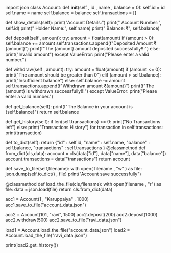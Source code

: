 import json
class Account:
  def __init__(self , id , name , balance = 0):
    self.id = id
    self.name = name
    self.balance = balance
    self.transactions = []

  def show_details(self):
        print("Account Details:")
        print("   Account Number:", self.id)
        print("   Holder Name:", self.name)
        print("   Balance: ₹", self.balance)


  def deposit(self , amount):
    try:
      amount = float(amount)
      if (amount > 0):
        self.balance += amount
        self.transactions.append(f"Deposited Amount ₹{amount}")
        print(f"The {amount} amount deposited successfully!!!")
      else:
        print("Invalid amount")
    except ValueError:
      print("Please enter a valid number.")


  def withdraw(self , amount):
    try:
      amount = float(amount)
      if (amount <= 0):
        print("The amount should be greater than 0")
      elif (amount > self.balance):
        print("Insufficient balance")
      else:
        self.balance -= amount
        self.transactions.append(f"Withdrawn amount ₹{amount}")
        print(f"The {amount} is withdrawn successfully!!!")
    except ValueError:
      print("Please enter a valid number.")


  def get_balance(self):
    print(f"The Balance in your account is {self.balance}")
    return self.balance


  def get_history(self):
    if len(self.transactions) <= 0:
      print("No Transactions left")
    else:
      print("Transactions History")
      for transaction in self.transactions:
        print(transaction)

  def to_dict(self):
    return {"id" : self.id,
            "name" : self.name,
            "balance" : self.balance,
            "transactions" : self.transactions
            }
  @classmethod
  def from_dict(cls,data):
    account = cls(data["id"], data["name"], data["balance"])
    account.transactions = data["transactions"]
    return account


  def save_to_file(self,filename):
    with open( filename , "w" ) as file:
      json.dump(self.to_dict() , file)
    print("Account save successfully")

  @classmethod
  def load_the_file(cls,filename):
    with open(filename , "r") as file:
      data = json.load(file)
      return cls.from_dict(data)



acc1 = Account(1 , "Karuppaiya" , 1000)
acc1.save_to_file("account_data.json")

acc2 = Account(101, "ravi", 1500)
acc2.deposit(200)
acc2.deposit(1000)
acc2.withdraw(500)
acc2.save_to_file("ravi_data.json")


load1 = Account.load_the_file("account_data.json")
load2 = Account.load_the_file("ravi_data.json")

print(load2.get_history())
